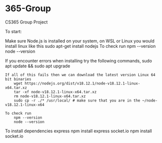 # 365-Group
CS365 Group Project

To start:

Make sure Node.js is installed on your system,
on WSL or Linux you would install linux like this 
    sudo apt-get install nodejs
To check run 
        npm --version 
        node --version

If you encounter errors when installing try the following commands, 
    sudo apt update && sudo apt upgrade

    If all of this fails then we can download the latest version Linux 64 bit binaries
        wget https://nodejs.org/dist/v18.12.1/node-v18.12.1-linux-x64.tar.xz
        tar -xf node-v18.12.1-linux-x64.tar.xz
        rm node-v18.12.1-linux-x64.tar.xz
        sudo cp -r ./* /usr/local/ # make sure that you are in the ~/node-v18.12.1-linux-x64

    To check run 
        npm --version 
        node --version



To install dependencies
    express npm install express
    socket.io npm install socket.io

